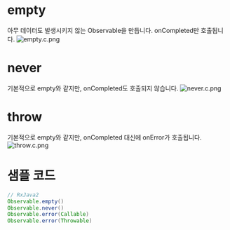 # empty
아무 데이터도 발생시키지 않는 Observable을 만듭니다. onCompleted만 호출됩니다.
![empty.c.png](http://reactivex.io/documentation/operators/images/empty.c.png)
<br>

# never
기본적으로 empty와 같지만, onCompleted도 호출되지 않습니다.
![never.c.png](http://reactivex.io/documentation/operators/images/never.c.png)
<br>

# throw
기본적으로 empty와 같지만, onCompleted 대신에 onError가 호출됩니다.
![throw.c.png](http://reactivex.io/documentation/operators/images/throw.c.png)
<br>

# 샘플 코드
```java
// RxJava2
Observable.empty()
Observable.never()
Observable.error(Callable)
Observable.error(Throwable)
```


